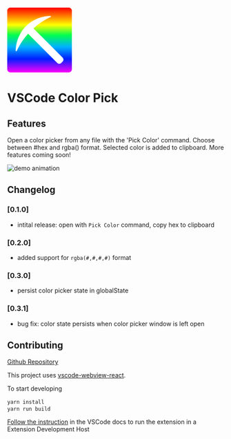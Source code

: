 ![demo animation](./pick-small.png)
# VSCode Color Pick

## Features

Open a color picker from any file with the 'Pick Color' command. Choose between #hex and rgba() format. Selected color is added to clipboard. More features coming soon!

![demo animation](./demo.gif)

## Changelog

### [0.1.0]
- intital release: open with `Pick Color` command, copy hex to clipboard
  
### [0.2.0]
- added support for `rgba(#,#,#,#)` format

### [0.3.0]
- persist color picker state in globalState

### [0.3.1]
- bug fix: color state persists when color picker window is left open

## Contributing

[Github Repository](https://github.com/adamwatters/vscode-color-pick)

This project uses [vscode-webview-react](https://github.com/rebornix/vscode-webview-react).

To start developing

```
yarn install
yarn run build
```

[Follow the instruction](https://github.com/rebornix/vscode-webview-react) in the VSCode docs to run the extension in a Extension Development Host
